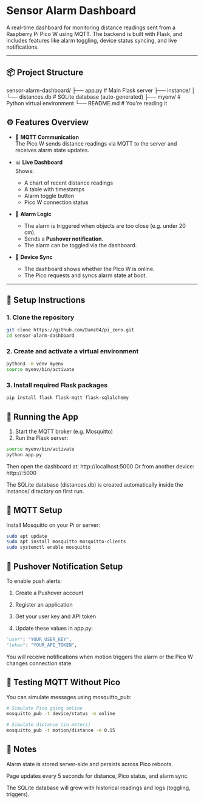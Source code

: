 # Sensor Alarm Dashboard

A real-time dashboard for monitoring distance readings sent from a Raspberry Pi Pico W using MQTT. The backend is built with Flask, and includes features like alarm toggling, device status syncing, and live notifications.

---

## 📦 Project Structure

sensor-alarm-dashboard/
├── app.py # Main Flask server
├── instance/
│ └── distances.db # SQLite database (auto-generated)
├── myenv/ # Python virtual environment
└── README.md # You're reading it

## ⚙️ Features Overview

- 📡 **MQTT Communication**  
  The Pico W sends distance readings via MQTT to the server and receives alarm state updates.

- 📊 **Live Dashboard**  
  Shows:
  - A chart of recent distance readings  
  - A table with timestamps  
  - Alarm toggle button  
  - Pico W connection status  

- 🔔 **Alarm Logic**  
  - The alarm is triggered when objects are too close (e.g. under 20 cm).
  - Sends a **Pushover notification**.
  - The alarm can be toggled via the dashboard.

- 🔁 **Device Sync**  
  - The dashboard shows whether the Pico W is online.
  - The Pico requests and syncs alarm state at boot.

---

## 🔧 Setup Instructions

### 1. Clone the repository

```bash
git clone https://github.com/Damz04/pi_zero.git
cd sensor-alarm-dashboard
```

### 2. Create and activate a virtual environment

```bash
python3 -m venv myenv
source myenv/bin/activate
```

### 3. Install required Flask packages

```bash
pip install flask flask-mqtt flask-sqlalchemy
```

## 🚀 Running the App
1. Start the MQTT broker (e.g. Mosquitto)
2. Run the Flask server:
```bash
source myenv/bin/activate
python app.py
```
Then open the dashboard at: http://localhost:5000
Or from another device: http://<raspberry-pi-ip>:5000

The SQLite database (distances.db) is created automatically inside the instance/ directory on first run.

## 📡 MQTT Setup

Install Mosquitto on your Pi or server:

```bash
sudo apt update
sudo apt install mosquitto mosquitto-clients
sudo systemctl enable mosquitto
```

## 🔔 Pushover Notification Setup

To enable push alerts:

1. Create a Pushover account

2. Register an application

3. Get your user key and API token

4. Update these values in app.py:

```python
"user": "YOUR_USER_KEY",
"token": "YOUR_API_TOKEN",
```

You will receive notifications when motion triggers the alarm or the Pico W changes connection state.

## 🧪 Testing MQTT Without Pico

You can simulate messages using mosquitto_pub:

```bash
# Simulate Pico going online
mosquitto_pub -t device/status -m online

# Simulate distance (in meters)
mosquitto_pub -t motion/distance -m 0.15
```

## 📌 Notes

Alarm state is stored server-side and persists across Pico reboots.

Page updates every 5 seconds for distance, Pico status, and alarm sync.

The SQLite database will grow with historical readings and logs (toggling, triggers).
